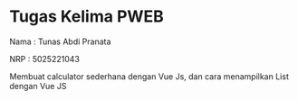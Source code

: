 # Tugas Kelima PWEB

Nama : Tunas Abdi Pranata

NRP : 5025221043

Membuat calculator sederhana dengan Vue Js, dan cara menampilkan List dengan Vue JS